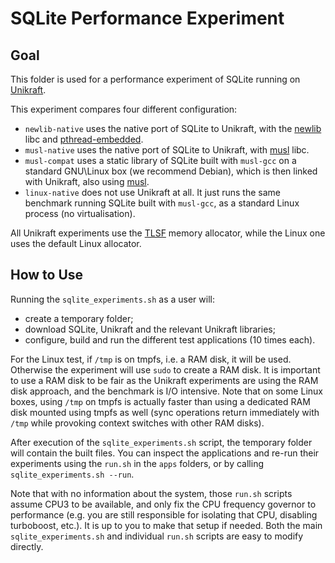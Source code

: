 # SQLite Performance Experiment

## Goal

This folder is used for a performance experiment of SQLite running on
[Unikraft][].

[Unikraft]: https://github.com/unikraft/unikraft

This experiment compares four different configuration:

- `newlib-native` uses the native port of SQLite to Unikraft, with the
  [newlib][] libc and [pthread-embedded][].
- `musl-native` uses the native port of SQLite to Unikraft, with [musl][] libc.
- `musl-compat` uses a static library of SQLite built with `musl-gcc` on a
  standard GNU\Linux box (we recommend Debian), which is then linked with
  Unikraft, also using [musl][].
- `linux-native` does not use Unikraft at all. It just runs the same benchmark
  running SQLite built with `musl-gcc`, as a standard Linux process (no
  virtualisation).

All Unikraft experiments use the [TLSF][] memory allocator, while the Linux one
uses the default Linux allocator.

[newlib]: https://github.com/unikraft/lib-newlib
[musl]: https://github.com/unikraft/lib-musl
[pthread-embedded]: https://github.com/unikraft/lib-pthread-embedded
[TLSF]: https://github.com/unikraft/lib-tlsf

## How to Use

Running the `sqlite_experiments.sh` as a user will:

- create a temporary folder;
- download SQLite, Unikraft and the relevant Unikraft libraries;
- configure, build and run the different test applications (10 times each).

For the Linux test, if `/tmp` is on tmpfs, i.e. a RAM disk, it will be used.
Otherwise the experiment will use `sudo` to create a RAM disk. It is important
to use a RAM disk to be fair as the Unikraft experiments are using the RAM disk
approach, and the benchmark is I/O intensive. Note that on some Linux boxes,
using `/tmp` on tmpfs is actually faster than using a dedicated RAM disk
mounted using tmpfs as well (sync operations return immediately with `/tmp`
while provoking context switches with other RAM disks).

After execution of the `sqlite_experiments.sh` script, the temporary folder
will contain the built files. You can inspect the applications and re-run their
experiments using the `run.sh` in the `apps` folders, or by calling
`sqlite_experiments.sh --run`.

Note that with no information about the system, those `run.sh` scripts assume
CPU3 to be available, and only fix the CPU frequency governor to performance
(e.g. you are still responsible for isolating that CPU, disabling turboboost,
etc.). It is up to you to make that setup if needed. Both the main
`sqlite_experiments.sh` and individual `run.sh` scripts are easy to modify
directly.
